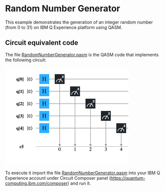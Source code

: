 ﻿# Random Number Generator #

This example demonstrates the generation of an integer random number (from 0 to 31) on IBM Q Experience platform using QASM.


## Circuit equivalent code ##
The file [RandomNumberGenerator.qasm](./RandomNumberGenerator.qasm) is the QASM code that implements the following circuit:

![Circuit](./qc-rndnmgen-circuit.png?raw=true)

To execute it import the file [RandomNumberGenerator.qasm](./RandomNumberGenerator.qasm) into your IBM Q Experience account under Circuit Composer panel (https://quantum-computing.ibm.com/composer) and run it.

